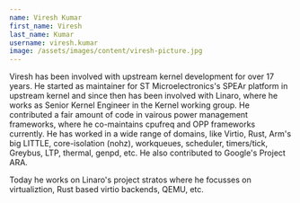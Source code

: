 ```yaml
---
name: Viresh Kumar
first_name: Viresh
last_name: Kumar
username: viresh.kumar
image: /assets/images/content/viresh-picture.jpg
---
```

Viresh has been involved with upstream kernel development for over 17 years. He started as maintainer for ST Microelectronics's SPEAr platform in upstream kernel and since then has been involved with Linaro, where he works as Senior Kernel Engineer in the Kernel working group. He contributed a fair amount of code in vairous power management frameworks, where he co-maintains cpufreq and OPP frameworks currently. He has worked in a wide range of domains, like Virtio, Rust, Arm's big LITTLE, core-isolation (nohz), workqueues, scheduler, timers/tick, Greybus, LTP, thermal, genpd, etc. He also contributed to Google's Project ARA.

Today he works on Linaro's project stratos where he focusses on virtualiztion, Rust based virtio backends, QEMU, etc.